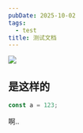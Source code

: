 ```yaml
---
pubDate: 2025-10-02
tags:
  - test
title: 测试文档
---
```

![](file-20251002040601105.png)
## 是这样的
```js
const a = 123;
```
啊..
